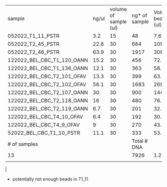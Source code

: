 |                            |       |                       |               |                       |                            |                   |                         |              |
| -------------------------- | ----- | --------------------- | ------------- | --------------------- | -------------------------- | ----------------- | ----------------------- | ------------ |
| sample                     | ng/ul | volume of sample (ul) | ng* of sample | Volume beads (ul) (Z) | Volume wash buffer x5 (ul) | Total volume (ul) | Added beads cleanup (W) | Total volume |
| 052022_T1_11_PSTR          | 3.2   | 15                    | 48            | 7.68                  | 3.75                       | 26.43             | 47.574                  | 74.004       |
| 052022_T2_45_PSTR          | 22.8  | 30                    | 684           | 109.44                | 7.5                        | 146.94            | 264.492                 | 411.432      |
| 052022_T2_46_PSTR          | 63.9  | 30                    | 1917          | 306.72                | 7.5                        | 344.22            | 619.596                 | 963.816      |
| 122022_BEL_CBC_T1_120_OANN | 15.2  | 30                    | 456           | 72.96                 | 7.5                        | 110.46            | 198.828                 | 309.288      |
| 122022_BEL_CBC_T1_136_OANN | 12.1  | 30                    | 363           | 58.08                 | 7.5                        | 95.58             | 172.044                 | 267.624      |
| 122022_BEL_CBC_T2_101_OFAV | 13.3  | 30                    | 399           | 63.84                 | 7.5                        | 101.34            | 182.412                 | 283.752      |
| 122022_BEL_CBC_T2_102_OFAV | 56.1  | 30                    | 1683          | 269.28                | 7.5                        | 306.78            | 552.204                 | 858.984      |
| 122022_BEL_CBC_T2_107_OANN | 30    | 30                    | 900           | 144                   | 7.5                        | 181.5             | 326.7                   | 508.2        |
| 122022_BEL_CBC_T2_118_OANN | 16    | 30                    | 480           | 76.8                  | 7.5                        | 114.3             | 205.74                  | 320.04       |
| 122022_BEL_CBC_T2_119_OANN | 6.7   | 30                    | 201           | 32.16                 | 7.5                        | 69.66             | 125.388                 | 195.048      |
| 122022_BEL_CBC_T4_10_OFAV  | 6.4   | 30                    | 192           | 30.72                 | 7.5                        | 68.22             | 122.796                 | 191.016      |
| 122022_BEL_CBC_T4_9_OFAV   | 9     | 30                    | 270           | 43.2                  | 7.5                        | 80.7              | 145.26                  | 225.96       |
| 52022_BEL_CBC_T1_10_PSTR   | 11.1  | 30                    | 333           | 53.28                 | 7.5                        | 90.78             | 163.404                 | 254.184      |
| # of samples               |       |                       | Total # DNA   |                       |                            |                   |                         |              |
| 13                         |       |                       | 7926          | 1.26816               | mL                         |                   | 2963.034                |              |
|                            |       |                       |               |                       |                            |                   |                         |              |
| 
- potentially not enough beads in T1_11